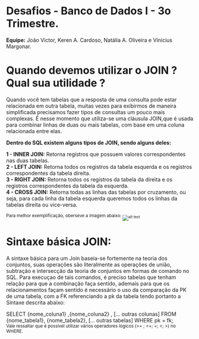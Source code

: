 # Desafios - Banco de Dados I - 3o Trimestre.

**Equipe:** João Victor, Keren A. Cardoso, Natália A. Oliveira e Vinícius Margonar.


# Quando devemos utilizar o JOIN ? Qual sua utilidade ?

Quando você tem tabelas que a resposta de uma consulta pode estar relacionada em outra tabela, muitas vezes para exibirmos de maneira simplificada precisamos fazer tipos de consultas um pouco mais complexas. É nesse momento que utiliza-se uma cláusula JOIN,que é usada para combinar linhas de duas ou mais tabelas, com base em uma coluna relacionada entre elas.

**Dentro do SQL existem alguns tipos de JOIN, sendo alguns deles:**

**1 - INNER JOIN:** Retorna registros que possuem valores correspondentes nas duas tabelas.<br />
**2 - LEFT JOIN:** Retorna todos os registros da tabela esquerda e os registros correspondentes da tabela direita.<br />
**3 - RIGHT JOIN:** Retorna todos os registros da tabela da direita e os registros correspondentes da tabela da esquerda.<br />
**4 - CROSS JOIN:** Retorna todas as linhas das tabelas por cruzamento, ou seja, para cada linha da tabela esquerda queremos todos os linhas da tabelas direita ou vice-versa.<br />

<sub>Para melhor exemplificação, oberseve a imagem abaixo:<sub>
![alt text](https://www.alphacodingskills.com/mysql/img/mysql-join.PNG)

# Sintaxe básica JOIN:
 
A sintaxe básica para um Join baseia-se fortemente na teoria dos conjuntos, suas operações são literalmente as operações de união, subtração e intersecção da teoria 
de conjuntos em formas de comando no SQL. Para execuçao de tais comandos, é preciso tabelas que tenham relação para que a combinação faça sentido, 
ademais para que os relacionamentos façam sentido é necessário o uso da comparação da PK de uma tabela, com a FK referenciando a pk da tabela tendo portanto a
Sintaxe descrita abaixo:
  
SELECT 
    {nome_coluna1}
    ,{nome_coluna2}
    , [... outras colunas]
FROM {nome_tabela1}, {nome_tabela2}, [... outras tabelas]
WHERE pk = fk; <br />
 <sub> Vale ressaltar que é possível utilizar vários operadores lógicos (>= ; <=; =; <; >) no WHERE.
